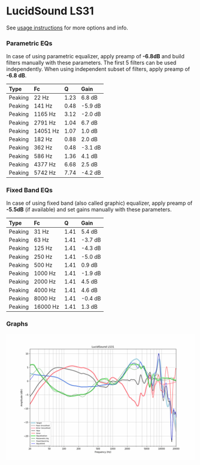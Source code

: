 # LucidSound LS31
See [usage instructions](https://github.com/jaakkopasanen/AutoEq#usage) for more options and info.

### Parametric EQs
In case of using parametric equalizer, apply preamp of **-6.8dB** and build filters manually
with these parameters. The first 5 filters can be used independently.
When using independent subset of filters, apply preamp of **-6.8 dB**.

| Type    | Fc       |    Q | Gain    |
|:--------|:---------|:-----|:--------|
| Peaking | 22 Hz    | 1.23 | 6.8 dB  |
| Peaking | 141 Hz   | 0.48 | -5.9 dB |
| Peaking | 1165 Hz  | 3.12 | -2.0 dB |
| Peaking | 2791 Hz  | 1.04 | 6.7 dB  |
| Peaking | 14051 Hz | 1.07 | 1.0 dB  |
| Peaking | 182 Hz   | 0.88 | 2.0 dB  |
| Peaking | 362 Hz   | 0.48 | -3.1 dB |
| Peaking | 586 Hz   | 1.36 | 4.1 dB  |
| Peaking | 4377 Hz  | 6.68 | 2.5 dB  |
| Peaking | 5742 Hz  | 7.74 | -4.2 dB |

### Fixed Band EQs
In case of using fixed band (also called graphic) equalizer, apply preamp of **-5.5dB**
(if available) and set gains manually with these parameters.

| Type    | Fc       |    Q | Gain    |
|:--------|:---------|:-----|:--------|
| Peaking | 31 Hz    | 1.41 | 5.4 dB  |
| Peaking | 63 Hz    | 1.41 | -3.7 dB |
| Peaking | 125 Hz   | 1.41 | -4.3 dB |
| Peaking | 250 Hz   | 1.41 | -5.0 dB |
| Peaking | 500 Hz   | 1.41 | 0.9 dB  |
| Peaking | 1000 Hz  | 1.41 | -1.9 dB |
| Peaking | 2000 Hz  | 1.41 | 4.5 dB  |
| Peaking | 4000 Hz  | 1.41 | 4.6 dB  |
| Peaking | 8000 Hz  | 1.41 | -0.4 dB |
| Peaking | 16000 Hz | 1.41 | 1.3 dB  |

### Graphs
![](./LucidSound%20LS31.png)